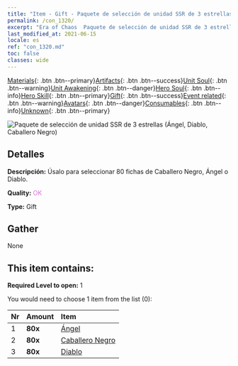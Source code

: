 ```yaml
---
title: "Item - Gift - Paquete de selección de unidad SSR de 3 estrellas (Ángel, Diablo, Caballero Negro)"
permalink: /con_1320/
excerpt: "Era of Chaos  Paquete de selección de unidad SSR de 3 estrellas (Ángel, Diablo, Caballero Negro)"
last_modified_at: 2021-06-15
locale: es
ref: "con_1320.md"
toc: false
classes: wide
---
```

 [Materials](/ItemsES/){: .btn .btn--primary}[Artifacts](/ItemsES/Artifacts/){: .btn .btn--success}[Unit Soul](/ItemsES/UnitSoul/){: .btn .btn--warning}[Unit Awakening](/ItemsES/UnitAwakening/){: .btn .btn--danger}[Hero Soul](/ItemsES/HeroSoul/){: .btn .btn--info}[Hero Skill](/ItemsES/HeroSkill/){: .btn .btn--primary}[Gift](/ItemsES/Gift/){: .btn .btn--success}[Event related](/ItemsES/Events/){: .btn .btn--warning}[Avatars](/ItemsES/Avatars/){: .btn .btn--danger}[Consumables](/ItemsES/Consumables/){: .btn .btn--info}[Unknown](/ItemsES/Unknown/){: .btn .btn--primary}

 ![Paquete de selección de unidad SSR de 3 estrellas (Ángel, Diablo, Caballero Negro)](/images/t/i_907374.png)

## Detalles
 **Descripción:** Úsalo para seleccionar 80 fichas de Caballero Negro, Ángel o Diablo.

 **Quality:** <span style="color: #DA70D6">OK</span>

 **Type:** Gift

## Gather

  None

## This item contains:

 **Required Level to open:** 1

 You would need to choose 1 item from the list (0):

  | Nr | Amount |     Item    |
  |:---|:-------|:------------|
  | 1 |  **80x** | [Ángel](/ItemsES/unt_196/) |  | 
  | 2 |  **80x** | [Caballero Negro](/ItemsES/unt_213/) |  | 
  | 3 |  **80x** | [Diablo](/ItemsES/unt_232/) |  | 

